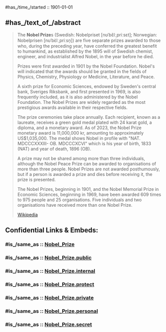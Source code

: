﻿---
aliases:
- "Nobel Prize"
Commons_category: "Nobel Prize"
conferred_by:
- '[[_Standards/WikiData/WD~Royal_Swedish_Academy_of_Sciences,191583]]'
- '[[_Standards/WikiData/WD~Swedish_Academy,207360]]'
- '[[_Standards/WikiData/WD~Norwegian_Nobel_Committee,946621]]'
- '[[_Standards/WikiData/WD~Nobel_Assembly_at_the_Karolinska_Institute,3375124]]'
- '[[_Standards/WikiData/WD~Alfred_Nobel,23810]]'
country:
- '[[_Standards/WikiData/WD~Norway,20]]'
- '[[_Standards/WikiData/WD~Sweden,34]]'
day_in_year_for_periodic_occurrence: '[[_Standards/WikiData/WD~December_10,2302]]'
described_by_source:
- '[[_Standards/WikiData/WD~Brockhaus_and_Efron_Encyclopedic_Dictionary,602358]]'
- "[[_Standards/WikiData/WD~The_New_Student's_Reference_Work,16082057]]"
- '[[_Standards/WikiData/WD~New_Encyclopedic_Dictionary,19190511]]'
- '[[_Standards/WikiData/WD~Great_Soviet_Encyclopedia_(1926_1947),20078554]]'
disjoint_union_of: '[[_Standards/WikiData/WD~list_of_values_as_qualifiers,23766486]]'
equivalent_class: "http://dbpedia.org/ontology/NobelPrize"
Facebook_username: nobelprize
founded_by: '[[_Standards/WikiData/WD~Alfred_Nobel,23810]]'
GitHub_topic: nobel-laureates
Google_Doodle: google-celebrates-the-nobel-prize-centennial-award-ceremony
Gujarati_Vishwakosh_entry: નોબેલ-પુરસ્કાર
has_id_wikidata: Q7191
has_part_s_:
- '[[_Standards/WikiData/WD~Nobel_Prize_in_Physiology_or_Medicine,80061]]'
- '[[_Standards/WikiData/WD~Nobel_Prize_in_Literature,37922]]'
- '[[_Standards/WikiData/WD~Nobel_Prize_in_Physics,38104]]'
- '[[_Standards/WikiData/WD~Nobel_Prize_in_Chemistry,44585]]'
has_time_started: 1901-06
icon: "http://commons.wikimedia.org/wiki/Special:FilePath/Nobel%20prize%20medal.svg"
image: "http://commons.wikimedia.org/wiki/Special:FilePath/Marie%20Sk%C5%82odowska-Curie%27s%20Nobel%20Prize%20in%20Chemistry%201911.jpg"
inception: 1901
Instagram_username: nobelprize_org
instance_of:
- '[[_Standards/WikiData/WD~award,618779]]'
- '[[_Standards/WikiData/WD~science_award,11448906]]'
IPA_transcription: noˈbɛl
Krugosvet_article: istoriya/NOBELEVSKIE_PREMII.html
location: '[[_Standards/WikiData/WD~Stockholm,1754]]'
MeSH_tree_code: K01.150.567
named_after: '[[_Standards/WikiData/WD~Alfred_Nobel,23810]]'
native_label: Nobelpriset
official_website: "https://www.nobelprize.org/"
OmegaWiki_Defined_Meaning: 743283
permanent_duplicated_item: '[[_Standards/WikiData/WD~Q13206142,13206142]]'
review_score:
- 5
- 0.8
RIA_Novosti_reference: 54435625
social_media_followers:
- 589000
- 1028488
spoken_text_audio:
- "http://commons.wikimedia.org/wiki/Special:FilePath/Hy-%D5%86%D5%B8%D5%A2%D5%A5%D5%AC%D5%B5%D5%A1%D5%B6%20%D5%B4%D6%80%D6%81%D5%A1%D5%B6%D5%A1%D5%AF%20%28Nobel%20Prize%29.ogg"
- "http://commons.wikimedia.org/wiki/Special:FilePath/Nobel%20Prize%20by%20Dimitri%20O%20Ledenyov%20and%20Viktor%20O%20Ledenyov.ogg"
- "http://commons.wikimedia.org/wiki/Special:FilePath/Nobelova%20cena.ogg"
subclass_of: '[[_Standards/WikiData/WD~prize,5257307]]'
topic_s_main_category: '[[_Standards/WikiData/WD~Q33094346,33094346]]'
topic_s_main_template: '[[_Standards/WikiData/WD~Template_Nobel_Prizes,5830529]]'
topic_s_main_Wikimedia_portal: '[[_Standards/WikiData/WD~Portal_Nobel_prize,11194208]]'
UMLS_CUI: C0028236
U_S_National_Archives_Identifier: 10676544
Wolfram_Language_entity_code: "Entity[\"Concept\", \"NobelPrize::3v652\"]"
X_Twitter_username: NobelPrize
---

#has_/time_/started :: 1901-01-01 

## #has_/text_of_/abstract 

> The **Nobel Prize**s (Swedish: Nobelpriset [nʊˈbɛ̂lːˌpriːsɛt]; Norwegian: Nobelprisen [nʊˈbɛ̀lːˌpriːsn̩]) 
> are five separate prizes awarded to those who, during the preceding year, 
> have conferred the greatest benefit to humankind, as established by the 1895 will 
> of Swedish chemist, engineer, and industrialist Alfred Nobel, in the year before he died. 
> 
> Prizes were first awarded in 1901 by the Nobel Foundation. 
> Nobel's will indicated that the awards should be granted 
> in the fields of Physics, Chemistry, Physiology or Medicine, Literature, and Peace. 
> 
> A sixth prize for Economic Sciences, endowed by Sweden's central bank, Sveriges Riksbank, 
> and first presented in 1969, is also frequently included, 
> as it is also administered by the Nobel Foundation. 
> The Nobel Prizes are widely regarded as the most prestigious awards available in their respective fields.
>
> The prize ceremonies take place annually. 
> Each recipient, known as a laureate, receives a green gold medal plated with 24 karat gold, 
> a diploma, and a monetary award. 
> As of 2023, the Nobel Prize monetary award is 11,000,000 kr, 
> amounting to approximately US$1,035,000. 
> The medal shows Nobel in profile with "NAT. MDCCCXXXIII- OB. MDCCCXCVI" 
> which is his year of birth, 1833 (NAT) and year of death, 1896 (OB). 
> 
> A prize may not be shared among more than three individuals, 
> although the Nobel Peace Prize can be awarded to organisations of more than three people. 
> Nobel Prizes are not awarded posthumously, 
> but if a person is awarded a prize and dies before receiving it, the prize is presented.
>
> The Nobel Prizes, beginning in 1901, 
> and the Nobel Memorial Prize in Economic Sciences, beginning in 1969, 
> have been awarded 609 times to 975 people and 25 organisations. 
> Five individuals and two organisations have received more than one Nobel Prize.
>
> [Wikipedia](https://en.wikipedia.org/wiki/Nobel%20Prize)


## Confidential Links & Embeds: 

### #is_/same_as :: [Nobel_Prize](/_Standards/International/NGO/Nobel_Prize.md) 

### #is_/same_as :: [Nobel_Prize.public](/_public/International/NGO/Nobel_Prize.public.md) 

### #is_/same_as :: [Nobel_Prize.internal](/_internal/International/NGO/Nobel_Prize.internal.md) 

### #is_/same_as :: [Nobel_Prize.protect](/_protect/International/NGO/Nobel_Prize.protect.md) 

### #is_/same_as :: [Nobel_Prize.private](/_private/International/NGO/Nobel_Prize.private.md) 

### #is_/same_as :: [Nobel_Prize.personal](/_personal/International/NGO/Nobel_Prize.personal.md) 

### #is_/same_as :: [Nobel_Prize.secret](/_secret/International/NGO/Nobel_Prize.secret.md)

